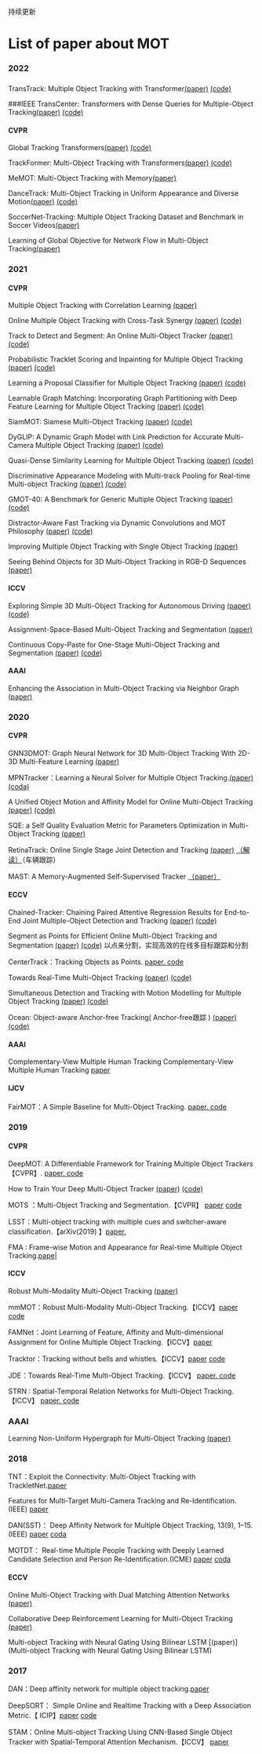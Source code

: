 持续更新
# List of paper about MOT
### 2022

###
TransTrack: Multiple Object Tracking with Transformer[\(paper\)](https://arxiv.org/abs/2012.15460) [\(code\)](https://github.com/PeizeSun/TransTrack)

###IEEE
TransCenter: Transformers with Dense Queries for Multiple-Object Tracking[\(paper\)](http://arxiv.org/abs/2103.15145) [\(code\)](https://github.com/yihongxu/transcenter)


#### CVPR
Global Tracking Transformers[\(paper\)](https://arxiv.org/abs/2203.13250) [\(code\)](https://github.com/xingyizhou/GTR)

TrackFormer: Multi-Object Tracking with Transformers[\(paper\)](http://arxiv.org/abs/2101.02702) [\(code\)](https://github.com/timmeinhardt/trackformer)

MeMOT: Multi-Object Tracking with Memory[\(paper\)](https://arxiv.org/abs/2203.16761)

DanceTrack: Multi-Object Tracking in Uniform Appearance and Diverse Motion[\(paper\)](https://arxiv.org/abs/2111.14690) [\(code\)](https://github.com/DanceTrack/DanceTrack)

SoccerNet-Tracking: Multiple Object Tracking Dataset and Benchmark in Soccer Videos[\(paper\)](https://arxiv.org/pdf/2204.06918.pdf)

Learning of Global Objective for Network Flow in Multi-Object Tracking[\(paper\)](https://arxiv.org/pdf/2203.16210.pdf)



### 2021

#### CVPR

Multiple Object Tracking with Correlation Learning [\(paper\)](https://arxiv.org/abs/2104.03541)

Online Multiple Object Tracking with Cross-Task Synergy [\(paper\)](https://arxiv.org/abs/2104.00380) [\(code\)](https://github.com/songguocode/TADAM)


Track to Detect and Segment: An Online Multi-Object Tracker [\(paper\)](https://arxiv.org/abs/2103.08808) [\(code\)](https://github.com/JialianW/TraDeS)

Probabilistic Tracklet Scoring and Inpainting for Multiple Object Tracking [\(paper\)](https://arxiv.org/abs/2012.02337) [\(code\)](https://github.com/fatemeh-slh/ArTIST)

Learning a Proposal Classifier for Multiple Object Tracking [\(paper\)](https://arxiv.org/abs/2103.07889) [\(code\)](https://github.com/daip13/LPC_MOT)

Learnable Graph Matching: Incorporating Graph Partitioning with Deep Feature Learning for Multiple Object Tracking [\(paper\)](https://arxiv.org/abs/2103.16178) [\(code\)](https://github.com/jiaweihe1996/GMTracker)

SiamMOT: Siamese Multi-Object Tracking [\(paper\)](https://arxiv.org/abs/2105.11595) [\(code\)](https://github.com/amazon-research/siam-mot)

DyGLIP: A Dynamic Graph Model with Link Prediction for Accurate Multi-Camera Multiple Object Tracking [\(paper\)](https://arxiv.org/abs/2106.06856) [\(code\)](https://github.com/uark-cviu/DyGLIP)

Quasi-Dense Similarity Learning for Multiple Object Tracking [\(paper\)](https://arxiv.org/abs/2006.06664) [\(code\)](https://github.com/SysCV/qdtrack)

Discriminative Appearance Modeling with Multi-track Pooling for Real-time Multi-object Tracking [\(paper\)](https://arxiv.org/abs/2101.12159) [\(code\)](https://github.com/chkim403/blstm-mtp)

GMOT-40: A Benchmark for Generic Multiple Object Tracking [\(paper\)](https://openaccess.thecvf.com/content/CVPR2021/papers/Bai_GMOT-40_A_Benchmark_for_Generic_Multiple_Object_Tracking_CVPR_2021_paper.pdf) [\(code\)](https://github.com/Spritea/GMOT40)

Distractor-Aware Fast Tracking via Dynamic Convolutions and MOT Philosophy [\(paper\)](https://arxiv.org/abs/2104.12041) [\(code\)](https://github.com/hqucv/dmtrack)

Improving Multiple Object Tracking with Single Object Tracking [\(paper\)](https://openaccess.thecvf.com/content/CVPR2021/papers/Zheng_Improving_Multiple_Object_Tracking_With_Single_Object_Tracking_CVPR_2021_paper.pdf) 

Seeing Behind Objects for 3D Multi-Object Tracking in RGB-D Sequences [\(paper\)](https://openaccess.thecvf.com/content/CVPR2021/papers/Muller_Seeing_Behind_Objects_for_3D_Multi-Object_Tracking_in_RGB-D_Sequences_CVPR_2021_paper.pdf) 

#### ICCV

Exploring Simple 3D Multi-Object Tracking for Autonomous Driving [\(paper\)](https://arxiv.org/abs/2108.10312) [\(code\)](https://github.com/qcraftai/simtrack)

Assignment-Space-Based Multi-Object Tracking and Segmentation [\(paper\)](https://openaccess.thecvf.com/content/ICCV2021/html/Choudhuri_Assignment-Space-Based_Multi-Object_Tracking_and_Segmentation_ICCV_2021_paper.html ) 

Continuous Copy-Paste for One-Stage Multi-Object Tracking and Segmentation [\(paper\)](https://openaccess.thecvf.com/content/ICCV2021/html/Xu_Continuous_Copy-Paste_for_One-Stage_Multi-Object_Tracking_and_Segmentation_ICCV_2021_paper.html) [\(code\)](https://github.com/detectRecog/CCP)

#### AAAI

Enhancing the Association in Multi-Object Tracking via Neighbor Graph [\(paper\)](https://arxiv.org/abs/2007.00265)


###  2020

#### CVPR


GNN3DMOT: Graph Neural Network for 3D Multi-Object Tracking With 2D-3D Multi-Feature Learning [\(paper\)](https://arxiv.org/abs/2006.07327)

MPNTracker：Learning a Neural Solver for Multiple Object Tracking.[(paper)](https://arxiv.org/abs/1912.07515)[ (coda)](https://link.zhihu.com/?target=https%3A//github.com/selflein/GraphNN-Multi-Object-Tracking)

A Unified Object Motion and Affinity Model for Online Multi-Object Tracking [\(paper\)](https://arxiv.org/abs/2003.11291) [\(code\)](https://github.com/yinjunbo/UMA-MOT)

SQE: a Self Quality Evaluation Metric for Parameters Optimization in Multi-Object Tracking [\(paper\)](http://arxiv.org/abs/2004.07472v1) 

RetinaTrack: Online Single Stage Joint Detection and Tracking [\(paper\)](https://arxiv.org/abs/2003.13870) [（解读）](https://mp.weixin.qq.com/s?__biz=MzIwMTE1NjQxMQ==&amp;mid=2247502501&amp;idx=2&amp;sn=ec515e3c69c8a122da46f70ee54e92df&amp;chksm=96f0b8f1a18731e7987aa887973854dcf7ad489092bc167043db3593db25f4cf16640cd99c31&amp;scene=21#wechat_redirect)（车辆跟踪）

MAST: A Memory-Augmented Self-Supervised Tracker [（paper）](https://arxiv.org/abs/2002.07793v2)


#### ECCV

Chained-Tracker: Chaining Paired Attentive Regression Results for End-to-End Joint Multiple-Object Detection and Tracking [\(paper\)](https://arxiv.org/abs/2007.14557) [\(code\)](https://github.com/pjl1995/CTracker) 

Segment as Points for Efficient Online Multi-Object Tracking and Segmentation [\(paper\)](https://arxiv.org/abs/2007.01550) [\(code\)](https://github.com/detectRecog/PointTrack)  以点来分割，实现高效的在线多目标跟踪和分割

CenterTrack：Tracking Objects as Points. [paper. ](https://arxiv.org/abs/2004.01177) [code](https://github.com/xingyizhou/CenterTrack)

Towards Real-Time Multi-Object Tracking [\(paper\)](https://arxiv.org/abs/1909.12605) [\(code\)](https://github.com/Zhongdao/Towards-Realtime-MOT)

Simultaneous Detection and Tracking with Motion Modelling for Multiple Object Tracking [\(paper\)](https://www.ecva.net/papers/eccv%5C_2020/papers%5C_ECCV/papers/123690613.pdf) [\(code\)](https://github.com/shijieS/OmniMOTDataset)

Ocean: Object-aware Anchor-free Tracking( Anchor-free跟踪 ) [\(paper\)](https://arxiv.org/abs/2006.10721) [\(code\)](https://github.com/researchmm/TracKit)

#### AAAI

Complementary-View Multiple Human Tracking Complementary-View Multiple Human Tracking [paper](https://www.researchgate.net/publication/337413754_Complementary-View_Multiple_Human_Tracking)

#### IJCV

FairMOT：A Simple Baseline for Multi-Object Tracking. [paper. ](https://arxiv.org/abs/2004.01888) [code](https://github.com/ifzhang/FairMOT)



### 2019

#### CVPR

DeepMOT: A Differentiable Framework for Training Multiple Object Trackers【CVPR】. [paper. ](https://link.zhihu.com/?target=http%3A//arxiv.org/abs/1906.06618) [code]()

How to Train Your Deep Multi-Object Tracker [\(paper\)](http://arxiv.org/abs/1906.06618v3) [\(code\)](https://github.com/yihongXU/deepMOT)

MOTS ：Multi-Object Tracking and Segmentation.【CVPR】 [paper](https://arxiv.org/abs/1902.03604v1) [code](https://github.com/VisualComputingInstitute/TrackR-CNN)

LSST：Multi-object tracking with multiple cues and switcher-aware classification.【arXiv(2019) 】[paper. ](https://arxiv.org/abs/1901.06129)

FMA : Frame-wise Motion and Appearance for Real-time Multiple Object Tracking.[pape|](https://link.zhihu.com/?target=http%3A//arxiv.org/abs/1905.02292)


#### ICCV 

Robust Multi-Modality Multi-Object Tracking [\(paper\)](http://arxiv.org/abs/1909.03850) 

mmMOT：Robust Multi-Modality Multi-Object Tracking.【ICCV】[paper ](https://arxiv.org/abs/1909.03850) [code](https://github.com/ZwwWayne/mmMOT)

FAMNet：Joint Learning of Feature, Affinity and Multi-dimensional Assignment for Online Multiple Object Tracking.【ICCV】[paper](https://arxiv.org/abs/1904.04989)

Tracktor：Tracking without bells and whistles.【ICCV】[paper](https://arxiv.org/pdf/1903.05625)  [code](https://github.com/phil-bergmann/tracking_wo_bnw)

JDE：Towards Real-Time Multi-Object Tracking.【ICCV】 [paper. ](https://arxiv.org/abs/1909.12605)[code](https://github.com/Zhongdao/Towards-Realtime-MOT)

STRN : Spatial-Temporal Relation Networks for Multi-Object Tracking.【ICCV】 [paper. ](https://arxiv.org/abs/1904.11489)  [code](https://gitlab.inria.fr/yixu/deepmot)

### AAAI

Learning Non-Uniform Hypergraph for Multi-Object Tracking [\(paper\)](https://arxiv.org/abs/1812.03621)


###  2018

TNT：Exploit the Connectivity: Multi-Object Tracking with TrackletNet.[paper](https://arxiv.org/abs/1811.07258)

Features for Multi-Target Multi-Camera Tracking and Re-Identification.(IEEE) [paper](https://ieeexplore.ieee.org/document/8578730)

DAN(SST)： Deep Affinity Network for Multiple Object Tracking, 13(9), 1–15. (IEEE) [paper](https://arxiv.org/abs/1810.11780) [coda](https://github.com/shijieS/SST)

MOTDT： Real-time Multiple People Tracking with Deeply Learned Candidate Selection and Person Re-Identification.(ICME) [paper](https://arxiv.org/abs/1809.04427) [coda](https://github.com/longcw/MOTDT)


#### ECCV

Online Multi-Object Tracking with Dual Matching Attention Networks [\(paper\)](https://arxiv.org/abs/1902.00749)

Collaborative Deep Reinforcement Learning for Multi-Object Tracking [\(paper\)](https://link.springer.com/chapter/10.1007%2F978-3-030-01219-9_36)

Multi-object Tracking with Neural Gating Using Bilinear LSTM [\(paper\)](Multi-object Tracking with Neural Gating Using Bilinear LSTM)


### 2017

DAN：Deep affinity network for multiple object tracking.[paper](https://arxiv.org/abs/1810.11780)

DeepSORT： Simple Online and Realtime Tracking with a Deep Association Metric.【
ICIP】[paper](https://arxiv.org/abs/1703.07402) [code](https://github.com/nwojke/deep_sort)

STAM：Online Multi-object Tracking Using CNN-Based Single Object Tracker with Spatial-Temporal Attention Mechanism.【ICCV】 [paper](https://ieeexplore.ieee.org/document/8237780/)

